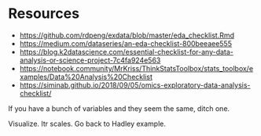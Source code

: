 # Resources

- https://github.com/rdpeng/exdata/blob/master/eda_checklist.Rmd
- https://medium.com/dataseries/an-eda-checklist-800beeaee555  
- https://blog.k2datascience.com/essential-checklist-for-any-data-analysis-or-science-project-7c4fa924e563    
- https://notebook.community/MrKriss/ThinkStatsToolbox/stats_toolbox/examples/Data%20Analysis%20Checklist  
- https://siminab.github.io/2018/09/05/omics-exploratory-data-analysis-checklist/  


If you have a bunch of variables and they seem the same, ditch one. 

Visualize. Itr scales. Go back to Hadley example.